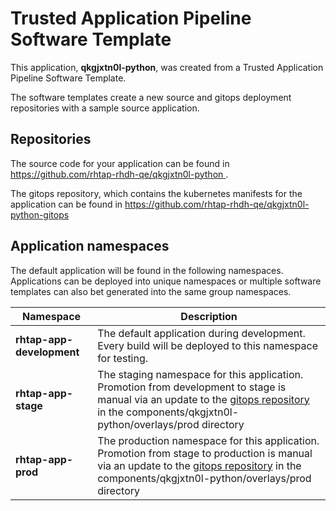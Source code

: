# Trusted Application Pipeline Software Template

This application, **qkgjxtn0l-python**, was created from a Trusted Application Pipeline Software Template.

The software templates create a new source and gitops deployment repositories with a sample source application. 

## Repositories

The source code for your application can be found in [https://github.com/rhtap-rhdh-qe/qkgjxtn0l-python ](https://github.com/rhtap-rhdh-qe/qkgjxtn0l-python ).
 
The gitops repository, which contains the kubernetes manifests for the application can be found in 
[https://github.com/rhtap-rhdh-qe/qkgjxtn0l-python-gitops ](https://github.com/rhtap-rhdh-qe/qkgjxtn0l-python-gitops ) 

## Application namespaces 

The default application will be found in the following namespaces. Applications can be deployed into unique namespaces or multiple software templates can also bet generated into the same group namespaces.  

|  Namespace   |  Description   |  
| -------- | -------- |   
| **rhtap-app-development** | The default application during development. Every build will be deployed to this namespace for testing. | 
| **rhtap-app-stage** | The staging namespace for this application. Promotion from development to stage is manual via an update to the [gitops repository](https://github.com/rhtap-rhdh-qe/qkgjxtn0l-python-gitops ) in the components/qkgjxtn0l-python/overlays/prod directory |  
| **rhtap-app-prod** | The production namespace for this application. Promotion from stage to production is manual via an update to the [gitops repository](https://github.com/rhtap-rhdh-qe/qkgjxtn0l-python-gitops ) in the components/qkgjxtn0l-python/overlays/prod directory | 